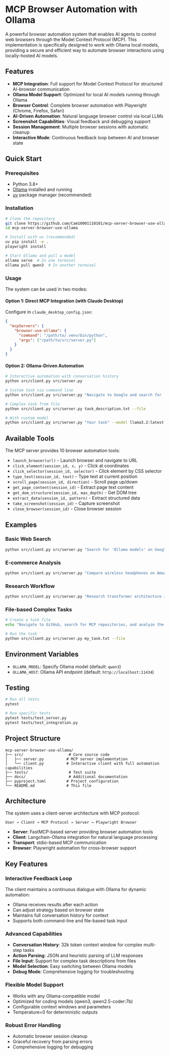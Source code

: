 # MCP Browser Automation with Ollama

A powerful browser automation system that enables AI agents to control web browsers through the Model Context Protocol (MCP). This implementation is specifically designed to work with Ollama local models, providing a secure and efficient way to automate browser interactions using locally-hosted AI models.

## Features

- **MCP Integration**: Full support for Model Context Protocol for structured AI-browser communication
- **Ollama Model Support**: Optimized for local AI models running through Ollama 
- **Browser Control**: Complete browser automation with Playwright (Chrome, Firefox, Safari)
- **AI-Driven Automation**: Natural language browser control via local LLMs
- **Screenshot Capabilities**: Visual feedback and debugging support
- **Session Management**: Multiple browser sessions with automatic cleanup
- **Interactive Mode**: Continuous feedback loop between AI and browser state

## Quick Start

### Prerequisites

- Python 3.8+
- [Ollama](https://ollama.ai) installed and running
- [uv](https://github.com/astral-sh/uv) package manager (recommended)

### Installation

```bash
# Clone the repository
git clone https://github.com/Cam10001110101/mcp-server-browser-use-ollama
cd mcp-server-browser-use-ollama

# Install with uv (recommended)
uv pip install -e .
playwright install

# Start Ollama and pull a model
ollama serve  # In one terminal
ollama pull qwen3  # In another terminal
```

### Usage

The system can be used in two modes:

#### Option 1: Direct MCP Integration (with Claude Desktop)
Configure in `claude_desktop_config.json`:
```json
{
  "mcpServers": {
    "browser-use-ollama": {
      "command": "/path/to/.venv/bin/python",
      "args": ["/path/to/src/server.py"]
    }
  }
}
```

#### Option 2: Ollama-Driven Automation
```bash
# Interactive automation with conversation history
python src/client.py src/server.py

# Custom task via command line
python src/client.py src/server.py "Navigate to Google and search for 'Ollama models'"

# Complex task from file
python src/client.py src/server.py task_description.txt --file

# With custom model
python src/client.py src/server.py "Your task" --model llama3.2:latest
```

## Available Tools

The MCP server provides 10 browser automation tools:

- `launch_browser(url)` - Launch browser and navigate to URL
- `click_element(session_id, x, y)` - Click at coordinates
- `click_selector(session_id, selector)` - Click element by CSS selector
- `type_text(session_id, text)` - Type text at current position
- `scroll_page(session_id, direction)` - Scroll page up/down
- `get_page_content(session_id)` - Extract page text content
- `get_dom_structure(session_id, max_depth)` - Get DOM tree
- `extract_data(session_id, pattern)` - Extract structured data
- `take_screenshot(session_id)` - Capture screenshot
- `close_browser(session_id)` - Close browser session

## Examples

### Basic Web Search
```bash
python src/client.py src/server.py "Search for 'Ollama models' on Google and summarize the top 3 results"
```

### E-commerce Analysis
```bash
python src/client.py src/server.py "Compare wireless headphones on Amazon - create a table with prices, ratings, and features"
```

### Research Workflow
```bash
python src/client.py src/server.py "Research transformer architecture improvements in 2024, visit 5 sources, and compile a summary"
```

### File-based Complex Tasks
```bash
# Create a task file
echo "Navigate to GitHub, search for MCP repositories, and analyze the top 5 results" > my_task.txt

# Run the task
python src/client.py src/server.py my_task.txt --file
```

## Environment Variables

- `OLLAMA_MODEL`: Specify Ollama model (default: `qwen3`)
- `OLLAMA_HOST`: Ollama API endpoint (default: `http://localhost:11434`)

## Testing

```bash
# Run all tests
pytest

# Run specific tests
pytest tests/test_server.py
pytest tests/test_integration.py

```

## Project Structure

```
mcp-server-browser-use-ollama/
├── src/                    # Core source code
│   ├── server.py          # MCP server implementation
│   └── client.py          # Interactive client with full automation capabilities
├── tests/                  # Test suite
├── docs/                   # Additional documentation
├── pyproject.toml         # Project configuration
└── README.md              # This file
```

## Architecture

The system uses a client-server architecture with MCP protocol:

```
User → Client → MCP Protocol → Server → Playwright Browser
```

- **Server**: FastMCP-based server providing browser automation tools
- **Client**: Langchain-Ollama integration for natural language processing
- **Transport**: stdio-based MCP communication
- **Browser**: Playwright automation for cross-browser support

## Key Features

### Interactive Feedback Loop
The client maintains a continuous dialogue with Ollama for dynamic automation:
- Ollama receives results after each action
- Can adjust strategy based on browser state
- Maintains full conversation history for context
- Supports both command-line and file-based task input

### Advanced Capabilities
- **Conversation History**: 32k token context window for complex multi-step tasks
- **Action Parsing**: JSON and heuristic parsing of LLM responses
- **File Input**: Support for complex task descriptions from files
- **Model Selection**: Easy switching between Ollama models
- **Debug Mode**: Comprehensive logging for troubleshooting

### Flexible Model Support
- Works with any Ollama-compatible model
- Optimized for coding models (qwen3, qwen2.5-coder:7b)
- Configurable context windows and parameters
- Temperature=0 for deterministic outputs

### Robust Error Handling
- Automatic browser session cleanup
- Graceful recovery from parsing errors
- Comprehensive logging for debugging